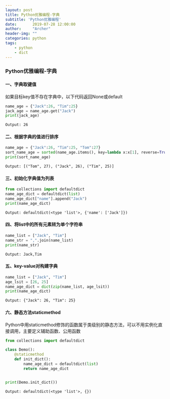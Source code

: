 ```yaml
---
layout: post
title: Python优雅编程-字典
subtitle: 'Python优雅编程'
date:       2019-07-28 12:00:00
author:     "Archer"
header-img: ""
categories: python
tags:
    - python
    - dict
---
```


### Python优雅编程-字典

#### 一、字典取键值

如果目标key值不存在字典中，以下代码返回None或default

```python
name_age = {"Jack":26, "Tim":25}
jack_age = name_age.get("Jack")
print(jack_age)

```

```text
Output: 26
```

#### 二、根据字典的值进行排序

```python
name_age = {"Jack":26, "Tim":25, "Tom":27}
sort_name_age = sorted(name_age.items(), key=lambda x:x[1], reverse=True)
print(sort_name_age)

```

```text
Output: [("Tom", 27), ("Jack", 26), ("Tim", 25)]
```

#### 三、初始化字典值为列表

```python
from collections import defaultdict
name_age_dict = defaultdict(list)
name_age_dict["name"].append("Jack")
print(name_age_dict)

```

```text
Output: defaultdict(<type 'list'>, {'name': ['Jack']})
```

#### 四、将list中的所有元素转为单个字符串

```python
name_list = ["Jack", "Tim"]
name_str = ",".join(name_list)
print(name_str)

```

```text
Output: Jack,Tim
```

#### 五、key-value对构建字典

```python
name_list = ["Jack", "Tim"]
age_lsit = [26, 25]
name_age_dict = dict(zip(name_list, age_lsit))
print(name_age_dict)

```

```text
Output: {"Jack": 26, "Tim": 25}
```

#### 六、静态方法staticmethod

Python中用staticmethod修饰的函数属于类级别的静态方法，可以不用实例化直接调用，主要定义辅助函数、公用函数

```python
from collections import defaultdict

class Demo():
    @staticmethod
    def init_dict():
        name_age_dict = defaultdict(list)
        return name_age_dict


print(Demo.init_dict())
```

```text
Output: defaultdict(<type 'list'>, {})
```
